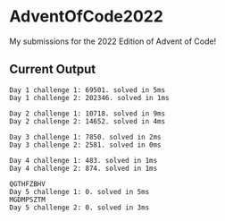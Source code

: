 # AdventOfCode2022
My submissions for the 2022 Edition of Advent of Code!

## Current Output
```
Day 1 challenge 1: 69501. solved in 5ms
Day 1 challenge 2: 202346. solved in 1ms

Day 2 challenge 1: 10718. solved in 9ms
Day 2 challenge 2: 14652. solved in 4ms

Day 3 challenge 1: 7850. solved in 2ms
Day 3 challenge 2: 2581. solved in 0ms

Day 4 challenge 1: 483. solved in 1ms
Day 4 challenge 2: 874. solved in 1ms

QGTHFZBHV
Day 5 challenge 1: 0. solved in 5ms
MGDMPSZTM
Day 5 challenge 2: 0. solved in 3ms
```
